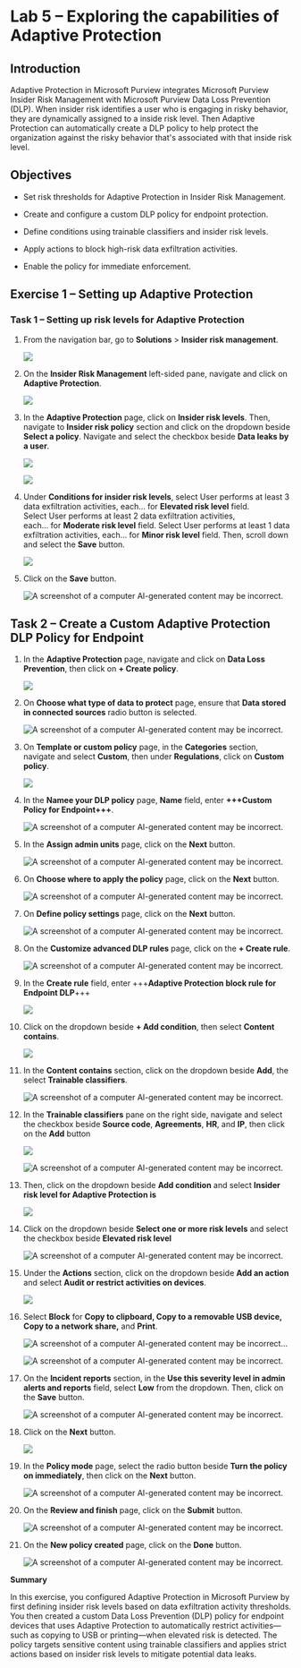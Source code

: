 # **Lab 5 – Exploring the capabilities of Adaptive Protection**

## **Introduction**

Adaptive Protection in Microsoft Purview integrates Microsoft Purview Insider Risk Management with Microsoft Purview Data Loss Prevention (DLP). When insider risk identifies a user who is engaging in risky behavior, they are dynamically assigned to a inside risk level. Then Adaptive Protection can automatically create a DLP policy to help protect the organization against the risky behavior that's associated with that inside risk level.

## **Objectives**

- Set risk thresholds for Adaptive Protection in Insider Risk
  Management.

- Create and configure a custom DLP policy for endpoint protection.

- Define conditions using trainable classifiers and insider risk levels.

- Apply actions to block high-risk data exfiltration activities.

- Enable the policy for immediate enforcement.

## Exercise 1 – Setting up Adaptive Protection

### Task 1 – Setting up risk levels for Adaptive Protection

1.  From the navigation bar, go to **Solutions** \> **Insider risk
    management**.

    ![](./media/image1.png)

2.  On the **Insider Risk Management** left-sided pane, navigate and
    click on **Adaptive Protection**.

    ![](./media/image2.png)

3.  In the **Adaptive Protection** page, click on **Insider risk
    levels**. Then, navigate to **Insider risk policy** section and
    click on the dropdown beside **Select a policy**. Navigate and
    select the checkbox beside **Data leaks by a user**.

    ![](./media/image3.png)

    ![](./media/image4.png)

4.  Under **Conditions for insider risk levels**, select User performs
    at least 3 data exfiltration activities, each… for **Elevated risk
    level** field. Select User performs at least 2 data exfiltration
    activities, each… for **Moderate risk level** field. Select User
    performs at least 1 data exfiltration activities,
    each… for **Minor risk level** field. Then, scroll down and select
    the **Save** button.

    ![](./media/image5.png)

5.  Click on the **Save** button.

    ![A screenshot of a computer AI-generated content may be incorrect.](./media/image6.png)

## Task 2 – Create a Custom Adaptive Protection DLP Policy for Endpoint

1.  In the **Adaptive Protection** page, navigate and click on **Data
    Loss Prevention**, then click on **+ Create policy**.

    ![](./media/image7.png)

2.  On **Choose what type of data to protect** page, ensure that **Data
    stored in connected sources** radio button is selected.

    ![A screenshot of a computer AI-generated content may be incorrect.](./media/image8.png)

3.  On **Template or custom policy** page, in the **Categories**
    section, navigate and select **Custom**, then under **Regulations**,
    click on **Custom policy**.

    ![](./media/image9.png)

4.  In the **Namee your DLP policy** page, **Name** field, enter
    **+++Custom Policy for Endpoint+++**.

    ![A screenshot of a computer AI-generated content may be incorrect.](./media/image10.png)

5.  In the **Assign admin units** page, click on the **Next** button.

    ![A screenshot of a computer AI-generated content may be incorrect.](./media/image11.png)

6.  On **Choose where to apply the policy** page, click on the **Next**
    button.

    ![A screenshot of a computer AI-generated content may be incorrect.](./media/image12.png)

7.  On **Define policy settings** page, click on the **Next** button.

    ![A screenshot of a computer AI-generated content may be incorrect.](./media/image13.png)

8.  On the **Customize advanced DLP rules** page, click on the **+
    Create rule**.

    ![A screenshot of a computer AI-generated content may be incorrect.](./media/image14.png)

9.  In the **Create rule** field, enter +++**Adaptive Protection block
    rule for Endpoint DLP**+++

    ![](./media/image15.png)
  
10. Click on the dropdown beside **+ Add condition**, then select
    **Content contains**.

    ![](./media/image16.png)

11. In the **Content contains** section, click on the dropdown beside
    **Add**, the select **Trainable classifiers**.

    ![A screenshot of a computer AI-generated content may be incorrect.](./media/image17.png)

12. In the **Trainable classifiers** pane on the right side, navigate
    and select the checkbox beside **Source code**, **Agreements**,
    **HR**, and **IP**, then click on the **Add** button 

    ![](./media/image18.png)

    ![A screenshot of a computer AI-generated content may be incorrect.](./media/image19.png)

13. Then, click on the dropdown beside **Add condition** and select
    **Insider risk level for Adaptive Protection is**

    ![](./media/image20.png)

14. Click on the dropdown beside **Select one or more risk levels** and
    select the checkbox beside **Elevated risk level**

    ![A screenshot of a computer AI-generated content may be incorrect.](./media/image21.png)

15. Under the **Actions** section, click on the dropdown beside **Add an
    action** and select **Audit or restrict activities on devices**.

    ![](./media/image22.png)

16. Select **Block** for **Copy to clipboard, Copy to a removable USB
    device, Copy to a network share,** and **Print**.

    ![A screenshot of a computer AI-generated content may be incorrect.](./media/image23.png)..

    ![A screenshot of a computer AI-generated content may be incorrect.](./media/image24.png)

17. On the **Incident reports** section, in the **Use this severity
    level in admin alerts and reports** field, select **Low** from the
    dropdown. Then, click on the **Save** button.

    ![A screenshot of a computer AI-generated content may be incorrect.](./media/image25.png)

18. Click on the **Next** button.

    ![](./media/image26.png)

19. In the **Policy mode** page, select the radio button beside **Turn
    the policy on immediately**, then click on the **Next** button.

    ![A screenshot of a computer AI-generated content may be incorrect.](./media/image27.png)

20. On the **Review and finish** page, click on the **Submit** button.

    ![A screenshot of a computer AI-generated content may be incorrect.](./media/image28.png)

21. On the **New policy created** page, click on the **Done** button.

    ![A screenshot of a computer AI-generated content may be incorrect.](./media/image29.png)

**Summary**

In this exercise, you configured Adaptive Protection in Microsoft
Purview by first defining insider risk levels based on data exfiltration
activity thresholds. You then created a custom Data Loss Prevention
(DLP) policy for endpoint devices that uses Adaptive Protection to
automatically restrict activities—such as copying to USB or
printing—when elevated risk is detected. The policy targets sensitive
content using trainable classifiers and applies strict actions based on
insider risk levels to mitigate potential data leaks.
